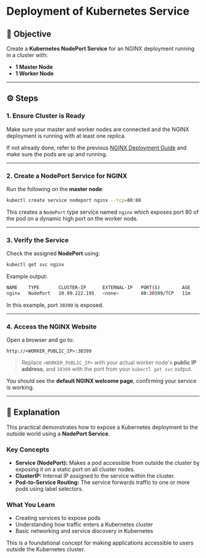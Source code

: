 # Deployment of Kubernetes Service

## 🧩 Objective

Create a **Kubernetes NodePort Service** for an NGINX deployment running in a cluster with:

- **1 Master Node**
- **1 Worker Node**

---

## ⚙️ Steps

### 1. Ensure Cluster is Ready

Make sure your master and worker nodes are connected and the NGINX deployment is running with at least one replica.

If not already done, refer to the previous [NGINX Deployment Guide](./../01_NginxDeployment/00_NginxDeployment.md) and make sure the pods are up and running.

---

### 2. Create a NodePort Service for NGINX

Run the following on the **master node**:

```bash
kubectl create service nodeport nginx --tcp=80:80
```

This creates a `NodePort` type service named `nginx` which exposes port 80 of the pod on a dynamic high port on the worker node.

---

### 3. Verify the Service

Check the assigned **NodePort** using:

```bash
kubectl get svc nginx
```

Example output:

```bash
NAME    TYPE       CLUSTER-IP      EXTERNAL-IP   PORT(S)        AGE
nginx   NodePort   10.99.222.195   <none>        80:30399/TCP   11m
```

In this example, port `30399` is exposed.

---

### 4. Access the NGINX Website

Open a browser and go to:

```url
http://<WORKER_PUBLIC_IP>:30399
```

> Replace `<WORKER_PUBLIC_IP>` with your actual worker node's **public IP address**, and `30399` with the port from your `kubectl get svc` output.

You should see the **default NGINX welcome page**, confirming your service is working.

---

## 🧠 Explanation

This practical demonstrates how to expose a Kubernetes deployment to the outside world using a **NodePort Service**.

### Key Concepts

- **Service (NodePort):** Makes a pod accessible from outside the cluster by exposing it on a static port on all cluster nodes.
- **ClusterIP:** Internal IP assigned to the service within the cluster.
- **Pod-to-Service Routing:** The service forwards traffic to one or more pods using label selectors.

### What You Learn

- Creating services to expose pods
- Understanding how traffic enters a Kubernetes cluster
- Basic networking and service discovery in Kubernetes

This is a foundational concept for making applications accessible to users outside the Kubernetes cluster.
